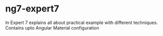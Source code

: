 # ng7-expert7
In Expert 7 explains all about practical example with different techniques.
Contains upto Angular Material configuration 
